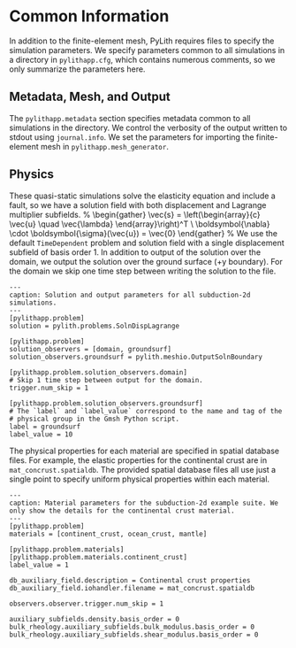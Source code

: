 # Common Information

In addition to the finite-element mesh, PyLith requires files to specify the simulation parameters.
We specify parameters common to all simulations in a directory in `pylithapp.cfg`, which contains numerous comments, so we only summarize the parameters here.

## Metadata, Mesh, and Output

The `pylithapp.metadata` section specifies metadata common to all simulations in the directory.
We control the verbosity of the output written to stdout using `journal.info`.
We set the parameters for importing the finite-element mesh in `pylithapp.mesh_generator`. 

## Physics

These quasi-static simulations solve the elasticity equation and include a fault, so we have a solution field with both displacement and Lagrange multiplier subfields.
%
\begin{gather}
\vec{s} = \left(\begin{array}{c} \vec{u} \quad \vec{\lambda} \end{array}\right)^T \\
\boldsymbol{\nabla} \cdot \boldsymbol{\sigma}(\vec{u}) = \vec{0}
\end{gather}
%
We use the default `TimeDependent` problem and solution field with a single displacement subfield of basis order 1.
In addition to output of the solution over the domain, we output the solution over the ground surface (+y boundary).
For the domain we skip one time step between writing the solution to the file.

```{code-block} cfg
---
caption: Solution and output parameters for all subduction-2d simulations.
---
[pylithapp.problem]
solution = pylith.problems.SolnDispLagrange

[pylithapp.problem]
solution_observers = [domain, groundsurf]
solution_observers.groundsurf = pylith.meshio.OutputSolnBoundary

[pylithapp.problem.solution_observers.domain]
# Skip 1 time step between output for the domain.
trigger.num_skip = 1

[pylithapp.problem.solution_observers.groundsurf]
# The `label` and `label_value` correspond to the name and tag of the
# physical group in the Gmsh Python script.
label = groundsurf
label_value = 10
```

The physical properties for each material are specified in spatial database files.
For example, the elastic properties for the continental crust are in `mat_concrust.spatialdb`.
The provided spatial database files all use just a single point to specify uniform physical properties within each material.

```{code-block} cfg
---
caption: Material parameters for the subduction-2d example suite. We only show the details for the continental crust material.
---
[pylithapp.problem]
materials = [continent_crust, ocean_crust, mantle]

[pylithapp.problem.materials]
[pylithapp.problem.materials.continent_crust]
label_value = 1

db_auxiliary_field.description = Continental crust properties
db_auxiliary_field.iohandler.filename = mat_concrust.spatialdb

observers.observer.trigger.num_skip = 1

auxiliary_subfields.density.basis_order = 0
bulk_rheology.auxiliary_subfields.bulk_modulus.basis_order = 0
bulk_rheology.auxiliary_subfields.shear_modulus.basis_order = 0
```
